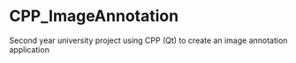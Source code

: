 # CPP_ImageAnnotation
Second year university project using CPP (Qt) to create an image annotation application
